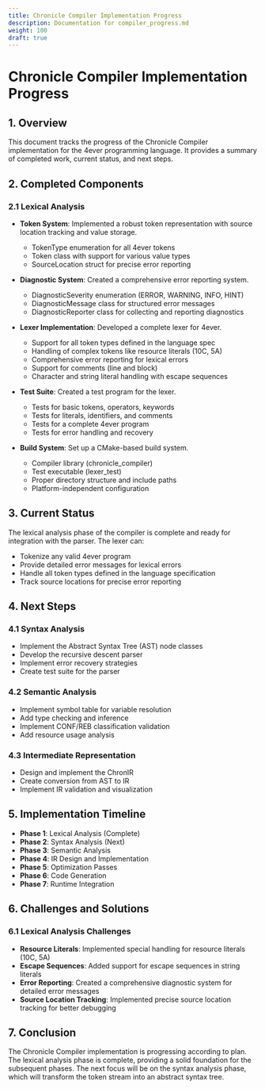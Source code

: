```yaml
---
title: Chronicle Compiler Implementation Progress
description: Documentation for compiler_progress.md
weight: 100
draft: true
---
```


# Chronicle Compiler Implementation Progress

## 1. Overview

This document tracks the progress of the Chronicle Compiler implementation for the 4ever programming language. It provides a summary of completed work, current status, and next steps.

## 2. Completed Components

### 2.1 Lexical Analysis

- **Token System**: Implemented a robust token representation with source location tracking and value storage.
  - TokenType enumeration for all 4ever tokens
  - Token class with support for various value types
  - SourceLocation struct for precise error reporting

- **Diagnostic System**: Created a comprehensive error reporting system.
  - DiagnosticSeverity enumeration (ERROR, WARNING, INFO, HINT)
  - DiagnosticMessage class for structured error messages
  - DiagnosticReporter class for collecting and reporting diagnostics

- **Lexer Implementation**: Developed a complete lexer for 4ever.
  - Support for all token types defined in the language spec
  - Handling of complex tokens like resource literals (10C, 5A)
  - Comprehensive error reporting for lexical errors
  - Support for comments (line and block)
  - Character and string literal handling with escape sequences

- **Test Suite**: Created a test program for the lexer.
  - Tests for basic tokens, operators, keywords
  - Tests for literals, identifiers, and comments
  - Tests for a complete 4ever program
  - Tests for error handling and recovery

- **Build System**: Set up a CMake-based build system.
  - Compiler library (chronicle_compiler)
  - Test executable (lexer_test)
  - Proper directory structure and include paths
  - Platform-independent configuration

## 3. Current Status

The lexical analysis phase of the compiler is complete and ready for integration with the parser. The lexer can:

- Tokenize any valid 4ever program
- Provide detailed error messages for lexical errors
- Handle all token types defined in the language specification
- Track source locations for precise error reporting

## 4. Next Steps

### 4.1 Syntax Analysis

- Implement the Abstract Syntax Tree (AST) node classes
- Develop the recursive descent parser
- Implement error recovery strategies
- Create test suite for the parser

### 4.2 Semantic Analysis

- Implement symbol table for variable resolution
- Add type checking and inference
- Implement CONF/REB classification validation
- Add resource usage analysis

### 4.3 Intermediate Representation

- Design and implement the ChronIR
- Create conversion from AST to IR
- Implement IR validation and visualization

## 5. Implementation Timeline

- **Phase 1**: Lexical Analysis (Complete)
- **Phase 2**: Syntax Analysis (Next)
- **Phase 3**: Semantic Analysis
- **Phase 4**: IR Design and Implementation
- **Phase 5**: Optimization Passes
- **Phase 6**: Code Generation
- **Phase 7**: Runtime Integration

## 6. Challenges and Solutions

### 6.1 Lexical Analysis Challenges

- **Resource Literals**: Implemented special handling for resource literals (10C, 5A)
- **Escape Sequences**: Added support for escape sequences in string literals
- **Error Reporting**: Created a comprehensive diagnostic system for detailed error messages
- **Source Location Tracking**: Implemented precise source location tracking for better debugging

## 7. Conclusion

The Chronicle Compiler implementation is progressing according to plan. The lexical analysis phase is complete, providing a solid foundation for the subsequent phases. The next focus will be on the syntax analysis phase, which will transform the token stream into an abstract syntax tree.